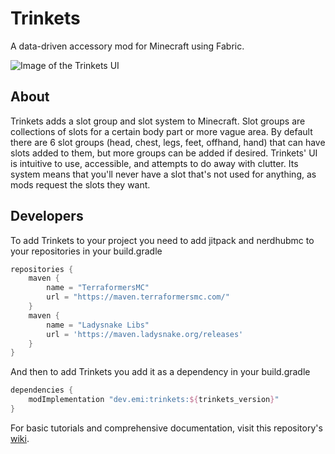 # Trinkets
A data-driven accessory mod for Minecraft using Fabric.

![Image of the Trinkets UI](https://user-images.githubusercontent.com/14813658/221322531-2ddb822f-531c-44b2-84c7-bef8b8064b55.png)

## About
Trinkets adds a slot group and slot system to Minecraft. Slot groups are collections of slots for a certain body part or more vague area. By default there are 6 slot groups (head, chest, legs, feet, offhand, hand) that can have slots added to them, but more groups can be added if desired. Trinkets' UI is intuitive to use, accessible, and attempts to do away with clutter. Its system means that you'll never have a slot that's not used for anything, as mods request the slots they want.

## Developers
To add Trinkets to your project you need to add jitpack and nerdhubmc to your repositories in your build.gradle
```gradle
repositories {
	maven {
		name = "TerraformersMC"
		url = "https://maven.terraformersmc.com/"
	}
	maven {
		name = "Ladysnake Libs"
		url = 'https://maven.ladysnake.org/releases'
	}
}
```
And then to add Trinkets you add it as a dependency in your build.gradle
```gradle
dependencies {
	modImplementation "dev.emi:trinkets:${trinkets_version}"
}
```

For basic tutorials and comprehensive documentation, visit this repository's [wiki](https://github.com/emilyploszaj/trinkets/wiki/Home).
